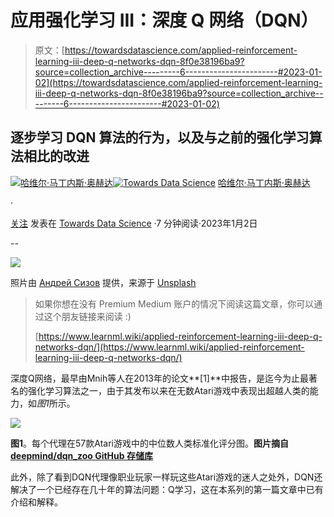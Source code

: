 # 应用强化学习 III：深度 Q 网络（DQN）

> 原文：[https://towardsdatascience.com/applied-reinforcement-learning-iii-deep-q-networks-dqn-8f0e38196ba9?source=collection_archive---------6-----------------------#2023-01-02](https://towardsdatascience.com/applied-reinforcement-learning-iii-deep-q-networks-dqn-8f0e38196ba9?source=collection_archive---------6-----------------------#2023-01-02)

## 逐步学习 DQN 算法的行为，以及与之前的强化学习算法相比的改进

[](https://medium.com/@JavierMtz5?source=post_page-----8f0e38196ba9--------------------------------)[![哈维尔·马丁内斯·奥赫达](../Images/5b5df4220fa64c13232c29de9b4177af.png)](https://medium.com/@JavierMtz5?source=post_page-----8f0e38196ba9--------------------------------)[](https://towardsdatascience.com/?source=post_page-----8f0e38196ba9--------------------------------)[![Towards Data Science](../Images/a6ff2676ffcc0c7aad8aaf1d79379785.png)](https://towardsdatascience.com/?source=post_page-----8f0e38196ba9--------------------------------) [哈维尔·马丁内斯·奥赫达](https://medium.com/@JavierMtz5?source=post_page-----8f0e38196ba9--------------------------------)

·

[关注](https://medium.com/m/signin?actionUrl=https%3A%2F%2Fmedium.com%2F_%2Fsubscribe%2Fuser%2F74d7213a71a8&operation=register&redirect=https%3A%2F%2Ftowardsdatascience.com%2Fapplied-reinforcement-learning-iii-deep-q-networks-dqn-8f0e38196ba9&user=Javier+Mart%C3%ADnez+Ojeda&userId=74d7213a71a8&source=post_page-74d7213a71a8----8f0e38196ba9---------------------post_header-----------) 发表在 [Towards Data Science](https://towardsdatascience.com/?source=post_page-----8f0e38196ba9--------------------------------) ·7 分钟阅读·2023年1月2日[](https://medium.com/m/signin?actionUrl=https%3A%2F%2Fmedium.com%2F_%2Fvote%2Ftowards-data-science%2F8f0e38196ba9&operation=register&redirect=https%3A%2F%2Ftowardsdatascience.com%2Fapplied-reinforcement-learning-iii-deep-q-networks-dqn-8f0e38196ba9&user=Javier+Mart%C3%ADnez+Ojeda&userId=74d7213a71a8&source=-----8f0e38196ba9---------------------clap_footer-----------)

--

[](https://medium.com/m/signin?actionUrl=https%3A%2F%2Fmedium.com%2F_%2Fbookmark%2Fp%2F8f0e38196ba9&operation=register&redirect=https%3A%2F%2Ftowardsdatascience.com%2Fapplied-reinforcement-learning-iii-deep-q-networks-dqn-8f0e38196ba9&source=-----8f0e38196ba9---------------------bookmark_footer-----------)![](../Images/cc0aa599232d7c5acfafd8073654bc95.png)

照片由 [Андрей Сизов](https://unsplash.com/@alpridephoto?utm_source=medium&utm_medium=referral) 提供，来源于 [Unsplash](https://unsplash.com/?utm_source=medium&utm_medium=referral)

> 如果你想在没有 Premium Medium 账户的情况下阅读这篇文章，你可以通过这个朋友链接来阅读 :)
> 
> [https://www.learnml.wiki/applied-reinforcement-learning-iii-deep-q-networks-dqn/](https://www.learnml.wiki/applied-reinforcement-learning-iii-deep-q-networks-dqn/)

深度Q网络，最早由Mnih等人在2013年的论文**[1]**中报告，是迄今为止最著名的强化学习算法之一，由于其发布以来在无数Atari游戏中表现出超越人类的能力，如*图1*所示。

![](../Images/870e39adce5d7679af12de6a4e2dbcd3.png)

**图1**。每个代理在57款Atari游戏中的中位数人类标准化评分图。**图片摘自** [**deepmind/dqn_zoo GitHub 存储库**](https://github.com/deepmind/dqn_zoo)

此外，除了看到DQN代理像职业玩家一样玩这些Atari游戏的迷人之处外，DQN还解决了一个已经存在几十年的算法问题：Q学习，这在本系列的第一篇文章中已有介绍和解释。
